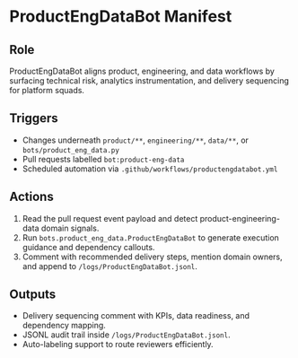 # ProductEngDataBot Manifest

## Role
ProductEngDataBot aligns product, engineering, and data workflows by surfacing technical risk,
analytics instrumentation, and delivery sequencing for platform squads.

## Triggers
- Changes underneath `product/**`, `engineering/**`, `data/**`, or `bots/product_eng_data.py`
- Pull requests labelled `bot:product-eng-data`
- Scheduled automation via `.github/workflows/productengdatabot.yml`

## Actions
1. Read the pull request event payload and detect product-engineering-data domain signals.
2. Run `bots.product_eng_data.ProductEngDataBot` to generate execution guidance and dependency callouts.
3. Comment with recommended delivery steps, mention domain owners, and append to `/logs/ProductEngDataBot.jsonl`.

## Outputs
- Delivery sequencing comment with KPIs, data readiness, and dependency mapping.
- JSONL audit trail inside `/logs/ProductEngDataBot.jsonl`.
- Auto-labeling support to route reviewers efficiently.
